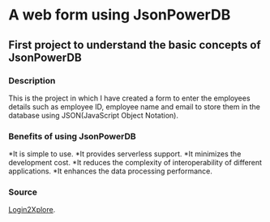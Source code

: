 # A web form using JsonPowerDB
## First project to understand the basic concepts of JsonPowerDB
### Description
This is the project in which I have created a form to enter the employees details such as employee ID, employee name and email to store them in the database using JSON(JavaScript Object Notation). 
### Benefits of using JsonPowerDB
*It is simple to use.
*It provides serverless support.
*It minimizes the development cost.
*It reduces the complexity of interoperability of different applications.
*It enhances the data processing performance.
### Source
[Login2Xplore](https://learn.login2explore.com/).
